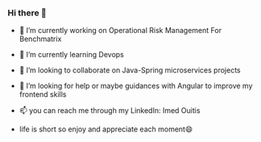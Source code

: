 ### Hi there 👋


- 🔭 I’m currently working on Operational Risk Management For Benchmatrix
- 🌱 I’m currently learning Devops
- 👯 I’m looking to collaborate on Java-Spring microservices projects 
- 🤔 I’m looking for help or maybe guidances with Angular to improve my frontend skills
- 📫 you can reach me through my LinkedIn: Imed Ouitis


- life is short so enjoy and appreciate each moment😄 

